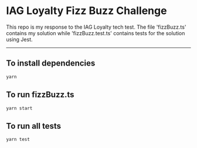 # IAG Loyalty Fizz Buzz Challenge

This repo is my response to the IAG Loyalty tech test. The file 'fizzBuzz.ts' contains my solution while 'fizzBuzz.test.ts' contains tests for the solution using Jest.

<hr/>

## To install dependencies

```
yarn
```

## To run fizzBuzz.ts

```
yarn start
```

## To run all tests

```
yarn test
```